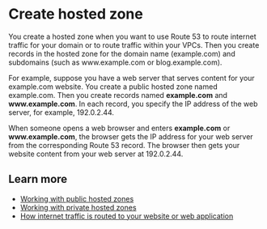 # Create hosted zone<a name="hz-create"></a>

You create a hosted zone when you want to use Route 53 to route internet traffic for your domain or to route traffic within your VPCs\. Then you create records in the hosted zone for the domain name \(example\.com\) and subdomains \(such as www\.example\.com or blog\.example\.com\)\. 

For example, suppose you have a web server that serves content for your example\.com website\. You create a public hosted zone named example\.com\. Then you create records named **example\.com** and **www\.example\.com**\. In each record, you specify the IP address of the web server, for example, 192\.0\.2\.44\. 

When someone opens a web browser and enters **example\.com** or **www\.example\.com**, the browser gets the IP address for your web server from the corresponding Route 53 record\. The browser then gets your website content from your web server at 192\.0\.2\.44\. 

## Learn more<a name="hz-create-learn-more"></a>
+ [Working with public hosted zones](https://docs.aws.amazon.com/Route53/latest/DeveloperGuide/AboutHZWorkingWith.html)
+ [Working with private hosted zones](https://docs.aws.amazon.com/Route53/latest/DeveloperGuide/hosted-zones-private.html)
+ [How internet traffic is routed to your website or web application](https://docs.aws.amazon.com/Route53/latest/DeveloperGuide/welcome-dns-service.html)
